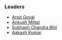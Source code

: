 ### Leaders
* [Arpit Goyal](mailto:arpit.goyal@owasp.org)
* [Ankush Mittal](mailto:ankush.mittal@owasp.org)
* [Subhash Chandra Bhil](mailto:subhash.chandrabil@owasp.org)
* [Aakash Kumar](mailto:aakash.kumar@owasp.org)

